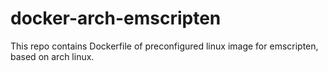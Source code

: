 # docker-arch-emscripten

This repo contains Dockerfile of preconfigured linux image for emscripten, based on arch linux.